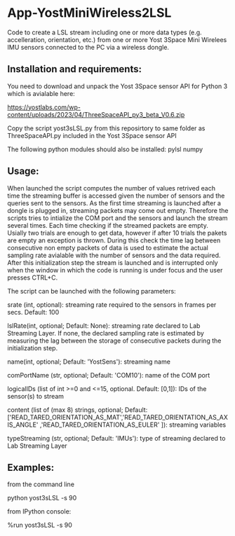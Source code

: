 # App-YostMiniWireless2LSL

Code to create a LSL stream including one or more data types (e.g. accelleration, orientation, etc.) from one or more Yost 3Space Mini Wirelees IMU sensors connected to the PC via a wireless dongle.


## Installation and requirements:
You need to download and unpack the Yost 3Space sensor API for Python 3 which is avialable here:

https://yostlabs.com/wp-content/uploads/2023/04/ThreeSpaceAPI_py3_beta_V0.6.zip

Copy the script yost3sLSL.py from this reposirtory to same folder as ThreeSpaceAPI.py included in the Yost 3Space sensor API

The following python modules should also be installed:
pylsl
numpy

## Usage:
When launched the script computes the number of values retrived each time the streaming buffer is accessed given the number of sensors and the queries sent to the sensors.
As the first time streaming is launched after a dongle is plugged in, streaming packets may come out empty. Therefore the scripts tries to intialize the COM port and the sensors and launch the stream several times. Each time checking if the streamed packets are empty. 
Usially two trials are enough to get data, however if after 10 trials the pakets are empty an exception is thrown. During this check the time lag between consecutive non empty packets of data is used to estimate the actual sampling rate avialable with the number of sensors and the data required.
After this initialization step the stream is launched and is interrupted only when the window in which the code is running is under focus and the user presses CTRL+C.

The script can be launched with the following parameters:

srate (int, optional): streaming rate required to the sensors in frames per secs. Default: 100
    
lslRate(int, optional; Default: None): streaming rate declared to Lab Streaming Layer. If none, the declared sampling rate is estimated by measuring the lag between the storage of consecutive packets during the initialization step.
    
name(int, optional; Default: 'YostSens'): streaming name
        
comPortName (str, optional; Default: 'COM10'): name of the COM port

logicalIDs (list of int >=0 and <=15, optional. Default: [0,1]): IDs of the sensor(s) to stream
        
content (list of (max 8) strings, optional; Default: ['READ_TARED_ORIENTATION_AS_MAT','READ_TARED_ORIENTATION_AS_AXIS_ANGLE' ,'READ_TARED_ORIENTATION_AS_EULER' ]): 
	streaming variables  

typeStreaming (str, optional; Default: 'IMUs'): type of streaming declared to Lab Streaming Layer


## Examples:
from the command line 

python yost3sLSL -s 90

from IPython console:

%run yost3sLSL -s 90